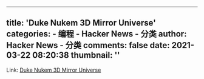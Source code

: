
---
title: 'Duke Nukem 3D Mirror Universe'
categories: 
    - 编程
    - Hacker News - 分类
author: Hacker News - 分类
comments: false
date: 2021-03-22 08:20:38
thumbnail: ''
---

<div>   
Link: <a href="https://twitter.com/Foone/status/1372766463556083715"> Duke Nukem 3D Mirror Universe </a>  
</div>
            